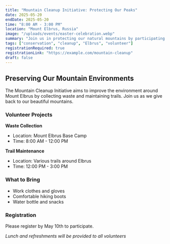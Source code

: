```yaml
---
title: "Mountain Cleanup Initiative: Protecting Our Peaks"
date: 2025-05-20
endDate: 2025-05-20
time: "8:00 AM - 3:00 PM"
location: "Mount Elbrus, Russia"
image: "/uploads/events/easter-celebration.webp"
summary: "Join us in protecting our natural mountains by participating in a cleanup day at Mount Elbrus."
tags: ["conservation", "cleanup", "Elbrus", "volunteer"]
registrationRequired: true
registrationLink: "https://example.com/mountain-cleanup"
draft: false
---
```


## Preserving Our Mountain Environments

The Mountain Cleanup Initiative aims to improve the environment around Mount Elbrus by collecting waste and maintaining trails. Join us as we give back to our beautiful mountains.

### Volunteer Projects

**Waste Collection**
- Location: Mount Elbrus Base Camp
- Time: 8:00 AM - 12:00 PM

**Trail Maintenance**
- Location: Various trails around Elbrus
- Time: 12:00 PM - 3:00 PM

### What to Bring

- Work clothes and gloves
- Comfortable hiking boots
- Water bottle and snacks

### Registration

Please register by May 10th to participate.

*Lunch and refreshments will be provided to all volunteers*

